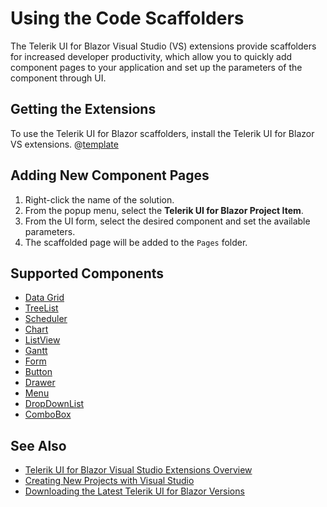 
# Using the Code Scaffolders

The Telerik UI for Blazor Visual Studio (VS) extensions provide scaffolders for increased developer productivity, which allow you to quickly add component pages to your application and set up the parameters of the component through UI.

## Getting the Extensions

To use the Telerik UI for Blazor scaffolders, install the Telerik UI for Blazor VS extensions. @[template](/_contentTemplates/common/general-info.md#vsx-download)

## Adding New Component Pages

1. Right-click the name of the solution.
1. From the popup menu, select the **Telerik UI for Blazor Project Item**.
1. From the UI form, select the desired component and set the available parameters.
2. The scaffolded page will be added to the `Pages` folder.

## Supported Components

* [Data Grid](slug:grid-overview)
* [TreeList](slug:treelist-overview)
* [Scheduler](slug:scheduler-overview)
* [Chart](slug:components/chart/overview)
* [ListView](slug:listview-overview)
* [Gantt](slug:gantt-overview)
* [Form](slug:form-overview)
* [Button](slug:components/button/overview)
* [Drawer](slug:drawer-overview)
* [Menu](slug:components/menu/overview)
* [DropDownList](slug:components/dropdownlist/overview)
* [ComboBox](slug:components/combobox/overview)

## See Also

* [Telerik UI for Blazor Visual Studio Extensions Overview](slug:getting-started-vs-integration-overview)
* [Creating New Projects with Visual Studio](slug:getting-started-vs-integration-new-project)
* [Downloading the Latest Telerik UI for Blazor Versions](slug:getting-started-vs-integration-latest-version)

